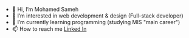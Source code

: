 - 👋 Hi, I’m  Mohamed Sameh
- 👀 I’m interested in web development & design (Full-stack developer)
- 🌱 I’m currently learning programming (studying MIS "main career")
- 📫 How to reach me [Linked In](https://www.linkedin.com/in/mohamed-sameh-abd-elzahir/)
